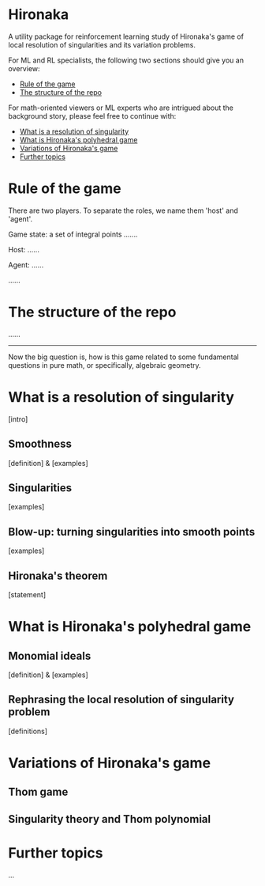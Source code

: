 # Hironaka

A utility package for reinforcement learning study of Hironaka's game of local resolution of singularities and its variation problems.

For ML and RL specialists, the following two sections should give you an overview:
- [Rule of the game](#rule-of-the-game)
- [The structure of the repo](#the-structure-of-the-repo)

For math-oriented viewers or ML experts who are intrigued about the background story, please feel free to continue with:
- [What is a resolution of singularity](#what-is-a-resolution-of-singularity)
- [What is Hironaka's polyhedral game](#what-is-hironakas-polyhedral-game)
- [Variations of Hironaka's game](#variations-of-hironakas-game)
- [Further topics](#further-topics)

# Rule of the game
There are two players. To separate the roles, we name them 'host' and 'agent'.

Game state: a set of integral points .......

Host: ......

Agent: ......

......

# The structure of the repo
......

---
Now the big question is, how is this game related to some fundamental questions in pure math, or specifically, algebraic geometry.
# What is a resolution of singularity
[intro]
## Smoothness
[definition] & [examples]
## Singularities
[examples]
## Blow-up: turning singularities into smooth points
[examples]
## Hironaka's theorem
[statement]

# What is Hironaka's polyhedral game
## Monomial ideals
[definition] & [examples]
## Rephrasing the local resolution of singularity problem
[definitions]

# Variations of Hironaka's game
## Thom game
## Singularity theory and Thom polynomial
# Further topics
...